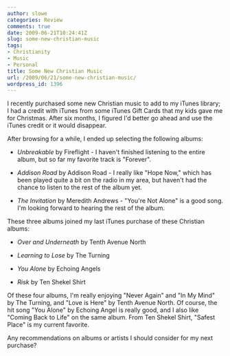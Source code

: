 ```yaml
---
author: slowe
categories: Review
comments: true
date: 2009-06-21T10:24:41Z
slug: some-new-christian-music
tags:
- Christianity
- Music
- Personal
title: Some New Christian Music
url: /2009/06/21/some-new-christian-music/
wordpress_id: 1396
---
```


I recently purchased some new Christian music to add to my iTunes library; I had a credit with iTunes from some iTunes Gift Cards that my kids gave me for Christmas. After six months, I figured I'd better go ahead and use the iTunes credit or it would disappear.

After browsing for a while, I ended up selecting the following albums:

* _Unbreakable_ by Fireflight - I haven't finished listening to the entire album, but so far my favorite track is "Forever".

* _Addison Road_ by Addison Road - I really like "Hope Now," which has been played quite a bit on the radio in my area, but haven't had the chance to listen to the rest of the album yet.

* _The Invitation_ by Meredith Andrews - "You're Not Alone" is a good song. I'm looking forward to hearing the rest of the album.

These three albums joined my last iTunes purchase of these Christian albums:

* _Over and Underneath_ by Tenth Avenue North

* _Learning to Lose_ by The Turning

* _You Alone_ by Echoing Angels

* _Risk_ by Ten Shekel Shirt

Of these four albums, I'm really enjoying "Never Again" and "In My Mind" by The Turning, and "Love is Here" by Tenth Avenue North. Of course, the hit song "You Alone" by Echoing Angel is really good, and I also like "Coming Back to Life" on the same album. From Ten Shekel Shirt, "Safest Place" is my current favorite.

Any recommendations on albums or artists I should consider for my next purchase?

